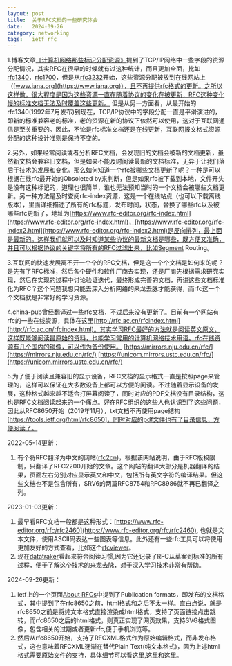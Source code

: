 ```yaml
---
layout: post
title:  关于RFC文档的一些研究体会
date:   2024-09-26
category: networking
tags:   ietf rfc
---
```


1.博客文章[《计算机网络那些标识分配资源》](https://www.cnblogs.com/lionelgeng/p/14520025.html)提到了TCP/IP网络中一些字段的资源分配情况，其实RFC在很早的时候就有过这种统计，而且更加全面，比如[rfc1340](https://tools.ietf.org/html/rfc1340)，[rfc1700](https://tools.ietf.org/html/rfc1700)，但是从[rfc3232](https://www.rfc-editor.org/rfc/rfc3232.txt)开始，这些资源分配被放到在线网站上（[www.iana.org](https://www.iana.org)），且不再提供rfc格式的更新。之所以这样做，很大程度是因为这些资源一直在随着协议的变化在被更新，RFC这种变化慢的标准文档无法及时覆盖这些更新。
但是从另一方面看，从最开始的rfc1340(1992年7月发布)到现在，TCP/IP协议中的字段分配一直是平滑演进的，即新的标准兼容老的标准，老的资源在新的协议下依然可以使用，这对于互联网通信是至关重要的。因此，不论是rfc标准文档还是在线更新，互联网报文格式资源分配的这种设计准则是保持不变的。

2.另外，如果经常阅读或者分析RFC文档，会发现旧的文档会被新的文档更新，虽然新文档会兼容旧文档，但是如果不能及时阅读最新的文档标准，无异于让我们落后于技术的发展和变化。那么如何知道一个rfc被哪些文档更新了呢？一种是可以根据在线rfc最开始的Obsoleted by来判断，但是如果rfc被下载到本地，文件开头是没有这种标记的，道理也很简单，谁也无法预知当时的一个文档会被哪些文档更新。另一种方法是及时查阅rfc-index资源，这是一个在线站点（也可以下载离线版本），里面详细描述了所有的rfc标题，发布时间，状态，替换了哪些rfc以及被哪些rfc更新了，地址为[https://www.rfc-editor.org/rfc-index.html](https://www.rfc-editor.org/rfc-index.html)，[https://www.rfc-editor.org/rfc-index2.html](https://www.rfc-editor.org/rfc-index2.html)是反向排列，最上面是最新的。这样我们就可以及时知道某些协议的最新文档是哪些，既方便又准确，并且可以根据协议的关键字将所有的RFC过滤出来，比如Segment Routing。

3.互联网的快速发展离不开一个个的RFC文档，但是这一个个文档是如何来的呢？是先有了RFC标准，然后各个硬件和软件厂商去实现，还是厂商先根据需求研究实现，然后在实现的过程中讨论验证迭代，最终形成完善的文档，再讲这些文档标准化为RFC？这个问题我想只能去深入分析网络的来龙去脉才能获得，而rfc这一个个文档就是非常好的学习资源。

4.china-pub曾经翻译过一些rfc文档，不过后来没有更新了。目前有一个网站有rfc的一些在线资源，具体在这里[http://rfc.ac.cn/rfcindex.html](http://rfc.ac.cn/rfcindex.html)。其实学习RFC最好的方法就是阅读英文原文，这样既能够阅读最原始的资料，也能学习常用的计算机网络技术用语。rfc在线资源有几个国内的镜像，可以作为备份使用。
 [https://mirrors.nju.edu.cn/rfc/](https://mirrors.nju.edu.cn/rfc/)
 [https://unicom.mirrors.ustc.edu.cn/rfc/](https://unicom.mirrors.ustc.edu.cn/rfc/)

5.为了便于阅读且兼容旧的显示设备，RFC文档的显示格式一直是按照page来管理的，这样可以保证在大多数设备上都可以方便的阅读。不过随着显示设备的发展，这种格式越来越不适合打屏幕阅读了，同时对应的PDF文档没有目录结构，这也是RFC文档阅读起来的一个痛点。好在RFC组织的这些人也认识到了这些问题，因此从RFC8650开始（2019年11月），txt文档不再使用page结构[https://tools.ietf.org/html/rfc8650]，同时对应的pdf文件也有了目录信息，方便阅读了。

2022-05-14更新：
1. 有个将RFC翻译为中文的网站([rfc2cn](https://rfc2cn.com/))，根据该网站说明，由于RFC版权限制，只翻译了RFC2200开始的文章。这个网站的翻译大部分是机器翻译的结果，页面左右分别对应显示英文和中文，包括所有英文字符的编译结果。但这些文档也不是包含所有，SRV6的两篇RFC8754和RFC8986就不再已翻译之列。

2023-01-03更新：
1. 最早看RFC文档一般都是这种形式：[https://www.rfc-editor.org/rfc/rfc2460](https://www.rfc-editor.org/rfc/rfc2460), 也就是文本文件，使用ASCII码表达一些图表等信息。此外还有一些rfc工具可以将使用更加友好的方式查看，比如这个[rfcviewer](https://sourceforge.net/projects/rfcviewer/)。
2. 现在[datatraker](https://datatracker.ietf.org/doc/rfc8986/)看起来符合阅读习惯,因为它还记录了RFC从草案到标准的所有过程，便于了解这个技术的来龙去脉，对于深入学习技术非常有帮助。

2024-09-26更新：
1. ietf上的一个页面[About RFCs](https://www.ietf.org/process/rfcs/)中提到了Publication formats，即发布的文档格式，其中提到了在rfc8650之前，html格式和之后不太一样。直白点说，就是rfc8650之前是将纯文本格式直接渲染成html格式，支持了页面链接点击跳转，而rfc8650之后的html格式，则真正实现了网页效果，支持SVG格式图像，包含相关的过期或者更新rfc,便于手机浏览等。
2. 然后从rfc8650开始，支持了RFCXML格式作为原始编辑格式，而非发布格式，这也意味着RFCXML逐渐在替代Plain Text(纯文本格式)，因为上述html格式需要原始文件的支持，具体细节可以看[这里](https://authors.ietf.org/rfcxml-vocabulary),[这里](https://authors.ietf.org/)和[这里](https://author-tools.ietf.org/)。
